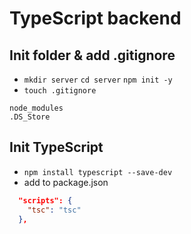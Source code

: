 # TypeScript backend

## Init folder & add .gitignore

- `mkdir server` `cd server` `npm init -y`
- `touch .gitignore`

```
node_modules
.DS_Store
```

## Init TypeScript

- `npm install typescript --save-dev`
- add to package.json

```.json
  "scripts": {
    "tsc": "tsc"
  },
```
